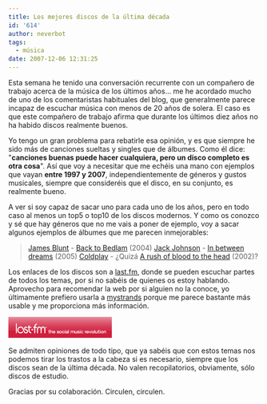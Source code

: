 ```yaml
---
title: Los mejores discos de la última década
id: '614'
author: neverbot
tags:
  - música
date: 2007-12-06 12:31:25
---
```


Esta semana he tenido una conversación recurrente con un compañero de trabajo acerca de la música de los últimos años... me he acordado mucho de uno de los comentaristas habituales del blog, que generalmente parece incapaz de escuchar música con menos de 20 años de solera. El caso es que este compañero de trabajo afirma que durante los últimos diez años no ha habido discos realmente buenos.

Yo tengo un gran problema para rebatirle esa opinión, y es que siempre he sido más de canciones sueltas y singles que de álbumes. Como él dice: "**canciones buenas puede hacer cualquiera, pero un disco completo es otra cosa**". Así que voy a necesitar que me echéis una mano con ejemplos que vayan **entre 1997 y 2007**, independientemente de géneros y gustos musicales, siempre que consideréis que el disco, en su conjunto, es realmente bueno.

A ver si soy capaz de sacar uno para cada uno de los años, pero en todo caso al menos un top5 o top10 de los discos modernos. Y como os conozco y sé que hay géneros que no me vais a poner de ejemplo, voy a sacar algunos ejemplos de álbumes que me parecen inmejorables:

> [James Blunt](http://en.wikipedia.org/wiki/James_Blunt) - [Back to Bedlam](http://www.last.fm/music/James+Blunt/Back+to+Bedlam) (2004) 
  [Jack Johnson](http://en.wikipedia.org/wiki/Jack_Johnson_%28musician%29) - [In between dreams](http://www.last.fm/music/Jack+Johnson/In+Between+Dreams) (2005) 
  [Coldplay](http://en.wikipedia.org/wiki/Coldplay) - ¿Quizá [A rush of blood to the head](http://www.last.fm/music/Coldplay/A+Rush+of+Blood+to+the+Head) (2002)?

Los enlaces de los discos son a [last.fm](http://www.last.fm/), donde se pueden escuchar partes de todos los temas, por si no sabéis de quienes os estoy hablando. Aprovecho para recomendar la web por si alguien no la conoce, yo últimamente prefiero usarla a [mystrands](http://mystrands.com/) porque me parece bastante más usable y me proporciona más información.

[![last_fm.jpg](./los-mejores-discos-de-la-ultima-decada/last_fm.jpg)](http://www.last.fm/ "Last FM")

Se admiten opiniones de todo tipo, que ya sabéis que con estos temas nos podemos tirar los trastos a la cabeza si es necesario, siempre que los discos sean de la última década. No valen recopilatorios, obviamente, sólo discos de estudio.

Gracias por su colaboración. Circulen, circulen.